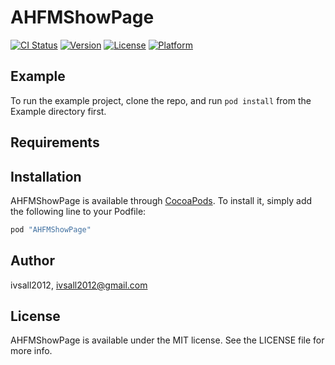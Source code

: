 # AHFMShowPage

[![CI Status](http://img.shields.io/travis/ivsall2012/AHFMShowPage.svg?style=flat)](https://travis-ci.org/ivsall2012/AHFMShowPage)
[![Version](https://img.shields.io/cocoapods/v/AHFMShowPage.svg?style=flat)](http://cocoapods.org/pods/AHFMShowPage)
[![License](https://img.shields.io/cocoapods/l/AHFMShowPage.svg?style=flat)](http://cocoapods.org/pods/AHFMShowPage)
[![Platform](https://img.shields.io/cocoapods/p/AHFMShowPage.svg?style=flat)](http://cocoapods.org/pods/AHFMShowPage)

## Example

To run the example project, clone the repo, and run `pod install` from the Example directory first.

## Requirements

## Installation

AHFMShowPage is available through [CocoaPods](http://cocoapods.org). To install
it, simply add the following line to your Podfile:

```ruby
pod "AHFMShowPage"
```

## Author

ivsall2012, ivsall2012@gmail.com

## License

AHFMShowPage is available under the MIT license. See the LICENSE file for more info.
